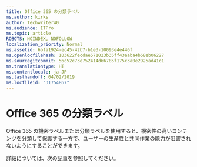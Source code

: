 ```yaml
---
title: Office 365 の分類ラベル
ms.author: kirks
author: Techwriter40
ms.audience: ITPro
ms.topic: article
ROBOTS: NOINDEX, NOFOLLOW
localization_priority: Normal
ms.assetid: 6bfa1924-ec45-42b7-b1e3-10093e4e446f
ms.openlocfilehash: 103622fecdae571023b35ff43aaba4b68eb06227
ms.sourcegitcommit: 56c52c73e752414d66785f175c3a0e2925ad41c1
ms.translationtype: HT
ms.contentlocale: ja-JP
ms.lasthandoff: 04/02/2019
ms.locfileid: "31754867"
---
```

# <a name="classification-labels-in-office-365"></a>Office 365 の分類ラベル

Office 365 の機密ラベルまたは分類ラベルを使用すると、機密性の高いコンテンツを分類して保護する一方で、ユーザーの生産性と共同作業の能力が阻害されないようにすることができます。

詳細については、次の[記事](https://docs.microsoft.com/ja-JP/office365/securitycompliance/sensitivity-labels)を参照してください。
